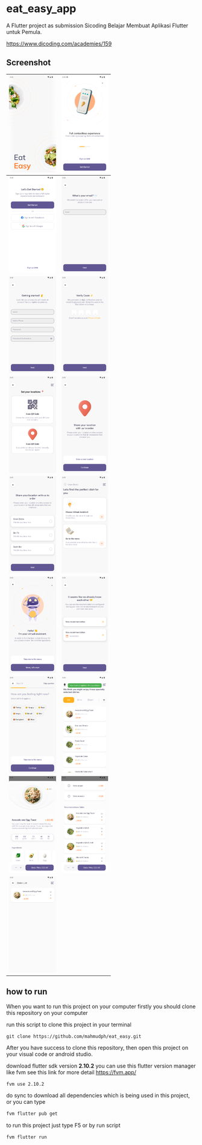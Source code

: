 # eat_easy_app

A Flutter project as submission Sicoding Belajar Membuat Aplikasi Flutter untuk Pemula.

https://www.dicoding.com/academies/159



## Screenshot



| <img src="./resources/Screenshot_1657244908.png" alt="image" style="zoom:25%" /> | <img src="./resources/Screenshot_1657244891.png" style="zoom:25%;" /> |
| -----------------------------------------------------------: | :----------------------------------------------------------- |
| <img src="./resources/Screenshot_1657244914.png" style="zoom:25%;" /> | <img src="./resources/Screenshot_1657244918.png" style="zoom:25%;" /> |
| <img src="./resources/Screenshot_1657244933.png" style="zoom:25%;" /> | <img src="./resources/Screenshot_1657244957.png" style="zoom:25%;" /> |
| <img src="./resources/Screenshot_1657244963.png" style="zoom:25%;" /> | <img src="./resources/Screenshot_1657244965.png" style="zoom:25%;" /> |
| <img src="./resources/Screenshot_1657244968.png" style="zoom:25%;" /> | <img src="./resources/Screenshot_1657244972.png" style="zoom:25%;" /> |
| <img src="./resources/Screenshot_1657244975.png" style="zoom:25%;" /> | <img src="./resources/Screenshot_1657244977.png" style="zoom:25%;" /> |
| <img src="./resources/Screenshot_1657244981.png" style="zoom:25%;" /> | <img src="./resources/Screenshot_1657244990.png" style="zoom:25%;" /> |
| <img src="./resources/Screenshot_1657244996.png" style="zoom:25%;" /> | <img src="./resources/Screenshot_1657245004.png" style="zoom:25%;" /> |
| <img src="./resources/Screenshot_1657245013.png" style="zoom:25%;" /> |                                                              |



## how to run 

When you want to run this project on your computer firstly you should clone this repository on your computer 

run this script to clone this project in your terminal

```bas
git clone https://github.com/mahmudph/eat_easy.git
```



After you have success to clone this repository, then open this project on your visual code or android studio.

download flutter sdk version **2.10.2** you can use this flutter version manager like fvm see this link for more detail https://fvm.app/

```bash
fvm use 2.10.2 
```

do sync to download all dependencies which is being used in this project, or you can type 

```bash
fvm flutter pub get 
```

to run this project just type F5 or by run script 

```
fvm flutter run 
```

